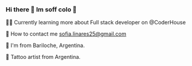 ### Hi there 👋 Im soff colo 🌸

👨‍💻 Currently learning more about Full stack developer on @CoderHouse

📧 How to contact me sofia.linares25@gmail.com

🏡 I'm from Bariloche, Argentina.

🌸 Tattoo artist from Argentina.


<!--
**soffcolo/soffcolo** is a ✨ _special_ ✨ repository because its `README.md` (this file) appears on your GitHub profile.

Here are some ideas to get you started:

- 🔭 I’m currently working on ...
- 🌱 I’m currently learning ...
- 👯 I’m looking to collaborate on ...
- 🤔 I’m looking for help with ...
- 💬 Ask me about ...
- 📫 How to reach me: ...
- 😄 Pronouns: ...
- ⚡ Fun fact: ...
-->


